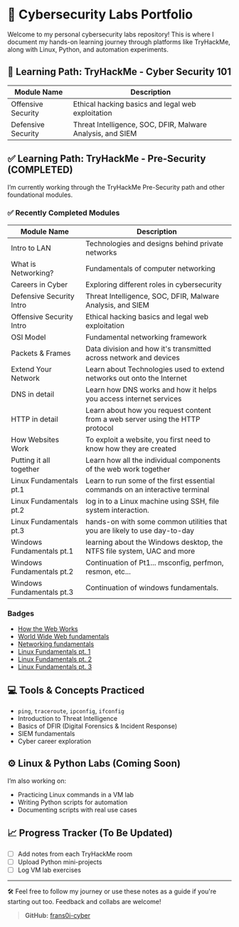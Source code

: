 # 🧠 Cybersecurity Labs Portfolio

Welcome to my personal cybersecurity labs repository! This is where I document my hands-on learning journey through platforms like TryHackMe, along with Linux, Python, and automation experiments.

## 🧭 Learning Path: TryHackMe - Cyber Security 101
| Module Name               | Description                                                                     |
|---------------------------|---------------------------------------------------------------------------------|
| Offensive Security        | Ethical hacking basics and legal web exploitation                               |
| Defensive Security        | Threat Intelligence, SOC, DFIR, Malware Analysis, and SIEM                      |


## ✅ Learning Path: TryHackMe - Pre-Security (COMPLETED)

I’m currently working through the TryHackMe Pre-Security path and other foundational modules.

### ✅ Recently Completed Modules
| Module Name               | Description                                                                     |
|---------------------------|---------------------------------------------------------------------------------|
| Intro to LAN              | Technologies and designs behind private networks                                |
| What is Networking?       | Fundamentals of computer networking                                             |
| Careers in Cyber          | Exploring different roles in cybersecurity                                      |
| Defensive Security Intro  | Threat Intelligence, SOC, DFIR, Malware Analysis, and SIEM                      |
| Offensive Security Intro  | Ethical hacking basics and legal web exploitation                               |
| OSI Model                 | Fundamental networking framework                                                |
| Packets & Frames          | Data division and how it's transmitted across network and devices               |
| Extend Your Network       | Learn about Technologies used to extend networks out onto the Internet          |
| DNS in detail             | Learn how DNS works and how it helps you access internet services               |
| HTTP in detail            | Learn about how you request content from a web server using the HTTP protocol   |
| How Websites Work         | To exploit a website, you first need to know how they are created               |
| Putting it all together   | Learn how all the individual components of the web work together                |
| Linux Fundamentals pt.1   | Learn to run some of the first essential commands on an interactive terminal    |
| Linux Fundamentals pt.2   | log in to a Linux machine using SSH, file system interaction.                   |
| Linux Fundamentals pt.3   | hands-on with some common utilities that you are likely to use day-to-day       |
| Windows Fundamentals pt.1 | learning about the Windows desktop, the NTFS file system, UAC and more          | 
| Windows Fundamentals pt.2 | Continuation of Pt1... msconfig, perfmon, resmon, etc...                        |
| Windows Fundamentals pt.3 | Continuation of windows fundamentals.                                           |

### Badges
- [How the Web Works](https://tryhackme.com/franz.cabigas/badges/world-wide-web)
- [World Wide Web fundamentals](https://tryhackme.com/franz.cabigas/badges/web-fund)
- [Networking fundamentals](https://tryhackme.com/franz.cabigas/badges/network-fundamentals)
- [Linux Fundamentals pt. 1](https://tryhackme.com/franz.cabigas/badges/terminaled)
- [Linux Fundamentals pt. 2](https://tryhackme.com/franz.cabigas/badges/terminaled)
- [Linux Fundamentals pt. 3](https://tryhackme.com/franz.cabigas/badges/terminaled)

## 💻 Tools & Concepts Practiced
- `ping`, `traceroute`, `ipconfig`, `ifconfig`
- Introduction to Threat Intelligence
- Basics of DFIR (Digital Forensics & Incident Response)
- SIEM fundamentals
- Cyber career exploration

## ⚙️ Linux & Python Labs (Coming Soon)
I’m also working on:
- Practicing Linux commands in a VM lab
- Writing Python scripts for automation
- Documenting scripts with real use cases

## 📈 Progress Tracker (To Be Updated)
- [ ] Add notes from each TryHackMe room
- [ ] Upload Python mini-projects
- [ ] Log VM lab exercises

---

🛠️ Feel free to follow my journey or use these notes as a guide if you're starting out too. Feedback and collabs are welcome!

> **GitHub:** [frans0i-cyber](https://github.com/frans0i-cyber)

